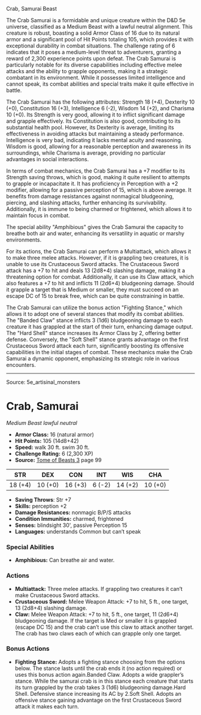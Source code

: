 <MonsterName/>Crab, Samurai</MonsterName>
<CreatureType/>Beast</CreatureType>

<summary>The Crab Samurai is a formidable and unique creature within the D&D 5e universe, classified as a Medium Beast with a lawful neutral alignment. This creature is robust, boasting a solid Armor Class of 16 due to its natural armor and a significant pool of Hit Points totaling 105, which provides it with exceptional durability in combat situations. The challenge rating of 6 indicates that it poses a medium-level threat to adventurers, granting a reward of 2,300 experience points upon defeat. The Crab Samurai is particularly notable for its diverse capabilities including effective melee attacks and the ability to grapple opponents, making it a strategic combatant in its environment. While it possesses limited intelligence and cannot speak, its combat abilities and special traits make it quite effective in battle.</summary>

<detail>

The Crab Samurai has the following attributes: Strength 18 (+4), Dexterity 10 (+0), Constitution 16 (+3), Intelligence 6 (-2), Wisdom 14 (+2), and Charisma 10 (+0). Its Strength is very good, allowing it to inflict significant damage and grapple effectively. Its Constitution is also good, contributing to its substantial health pool. However, its Dexterity is average, limiting its effectiveness in avoiding attacks but maintaining a steady performance. Intelligence is very bad, indicating it lacks mental acuity and reasoning. Wisdom is good, allowing for a reasonable perception and awareness in its surroundings, while Charisma is average, providing no particular advantages in social interactions.

In terms of combat mechanics, the Crab Samurai has a +7 modifier to its Strength saving throws, which is good, making it quite resilient to attempts to grapple or incapacitate it. It has proficiency in Perception with a +2 modifier, allowing for a passive perception of 15, which is above average. It benefits from damage resistances against nonmagical bludgeoning, piercing, and slashing attacks, further enhancing its survivability. Additionally, it is immune to being charmed or frightened, which allows it to maintain focus in combat.

The special ability "Amphibious" gives the Crab Samurai the capacity to breathe both air and water, enhancing its versatility in aquatic or marshy environments.

For its actions, the Crab Samurai can perform a Multiattack, which allows it to make three melee attacks. However, if it is grappling two creatures, it is unable to use its Crustaceous Sword attacks. The Crustaceous Sword attack has a +7 to hit and deals 13 (2d8+4) slashing damage, making it a threatening option for combat. Additionally, it can use its Claw attack, which also features a +7 to hit and inflicts 11 (2d6+4) bludgeoning damage. Should it grapple a target that is Medium or smaller, they must succeed on an escape DC of 15 to break free, which can be quite constraining in battle.

The Crab Samurai can utilize the bonus action "Fighting Stance," which allows it to adopt one of several stances that modify its combat abilities. The "Banded Claw" stance inflicts 3 (1d6) bludgeoning damage to each creature it has grappled at the start of their turn, enhancing damage output. The "Hard Shell" stance increases its Armor Class by 2, offering better defense. Conversely, the "Soft Shell" stance grants advantage on the first Crustaceous Sword attack each turn, significantly boosting its offensive capabilities in the initial stages of combat. These mechanics make the Crab Samurai a dynamic opponent, emphasizing its strategic role in various encounters.</detail>



---

Source: 5e_artisinal_monsters

# Crab, Samurai

*Medium* *Beast* *lawful neutral*

- **Armor Class:** 16 (natural armor)
- **Hit Points:** 105 (14d8+42)
- **Speed:** walk 30 ft. swim 30 ft.
- **Challenge Rating:** 6 (2,300 XP)
- **Source:** [Tome of Beasts 3](https://koboldpress.com/kpstore/product/tome-of-beasts-3-for-5th-edition/) page 99

| STR | DEX | CON | INT | WIS | CHA |
| --- | --- | --- | --- | --- | --- |
| 18 (+4) | 10 (+0) | 16 (+3) | 6 (-2) | 14 (+2) | 10 (+0) |

- **Saving Throws**: Str +7
- **Skills:** perception +2
- **Damage Resistances:** nonmagic B/P/S attacks
- **Condition Immunities:** charmed, frightened
- **Senses:** blindsight 30', passive Perception 15
- **Languages:** understands Common but can’t speak

### Special Abilities

- **Amphibious:** Can breathe air and water.

### Actions

- **Multiattack:** Three melee attacks. If grappling two creatures it can’t make Crustaceous Sword attacks.
- **Crustaceous Sword:** Melee Weapon Attack: +7 to hit, 5 ft., one target, 13 (2d8+4) slashing damage.
- **Claw:** Melee Weapon Attack: +7 to hit, 5 ft., one target, 11 (2d6+4) bludgeoning damage. If the target is Med or smaller it is grappled (escape DC 15) and the crab can’t use this claw to attack another target. The crab has two claws each of which can grapple only one target.

### Bonus Actions

- **Fighting Stance:** Adopts a fighting stance choosing from the options below. The stance lasts until the crab ends it (no action required) or uses this bonus action again.Banded Claw. Adopts a wide grappler’s stance. While the samurai crab is in this stance each creature that starts its turn grappled by the crab takes 3 (1d6) bludgeoning damage.Hard Shell. Defensive stance increasing its AC by 2.Soft Shell. Adopts an offensive stance gaining advantage on the first Crustaceous Sword attack it makes each turn.




